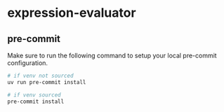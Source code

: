 # expression-evaluator

## pre-commit

Make sure to run the following command to setup your local pre-commit configuration.

```bash
# if venv not sourced
uv run pre-commit install

# if venv sourced
pre-commit install
```
